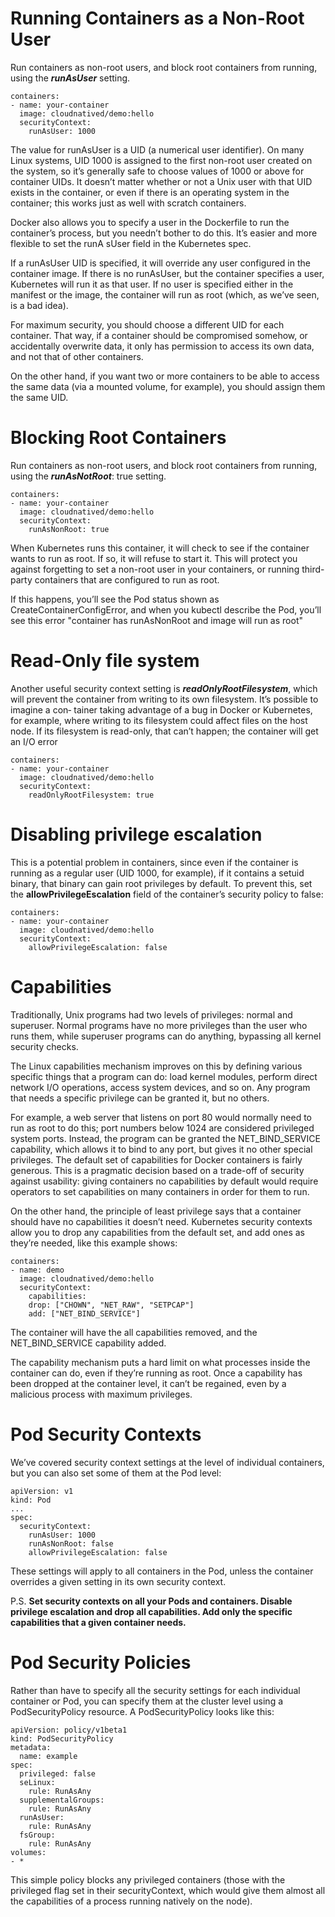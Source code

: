 # Running Containers as a Non-Root User

Run containers as non-root users, and block root containers from running, using the ***runAsUser*** setting.

```
containers:
- name: your-container
  image: cloudnatived/demo:hello
  securityContext:
    runAsUser: 1000
```

The value for runAsUser is a UID (a numerical user identifier). On many Linux systems, UID 1000 is assigned to the first non-root user created on the system, so it’s
generally safe to choose values of 1000 or above for container UIDs. It doesn’t matter whether or not a Unix user with that UID exists in the container, or even if there is an
operating system in the container; this works just as well with scratch containers.

Docker also allows you to specify a user in the Dockerfile to run the container’s process, but you needn’t bother to do this. It’s easier and more flexible to set the runA
sUser field in the Kubernetes spec. 

If a runAsUser UID is specified, it will override any user configured in the container image. If there is no runAsUser, but the container specifies a user, Kubernetes will run
it as that user. If no user is specified either in the manifest or the image, the container will run as root (which, as we’ve seen, is a bad idea).

For maximum security, you should choose a different UID for each container. That way, if a container should be compromised somehow, or accidentally overwrite data,
it only has permission to access its own data, and not that of other containers.

On the other hand, if you want two or more containers to be able to access the same data (via a mounted volume, for example), you should assign them the same UID.

# Blocking Root Containers

Run containers as non-root users, and block root containers from running, using the ***runAsNotRoot***: true setting.

```
containers:
- name: your-container
  image: cloudnatived/demo:hello
  securityContext:
    runAsNonRoot: true
```

When Kubernetes runs this container, it will check to see if the container wants to run as root. If so, it will refuse to start it. This will protect you against forgetting to set a non-root user in your containers, or running third-party containers that are configured to run as root.

If this happens, you’ll see the Pod status shown as CreateContainerConfigError, and when you kubectl describe the Pod, you’ll see this error "container has runAsNonRoot and image will run as root" 

# Read-Only file system

Another useful security context setting is ***readOnlyRootFilesystem***, which will prevent the container from writing to its own filesystem. It’s possible to imagine a con‐
tainer taking advantage of a bug in Docker or Kubernetes, for example, where writing to its filesystem could affect files on the host node. If its filesystem is read-only, that
can’t happen; the container will get an I/O error

```
containers:
- name: your-container
  image: cloudnatived/demo:hello
  securityContext:
    readOnlyRootFilesystem: true
```

# Disabling privilege escalation

This is a potential problem in containers, since even if the container is running as a regular user (UID 1000, for example), if it contains a setuid binary, that binary can
gain root privileges by default. To prevent this, set the **allowPrivilegeEscalation** field of the container’s security policy to false:

```
containers:
- name: your-container
  image: cloudnatived/demo:hello
  securityContext:
    allowPrivilegeEscalation: false
```

# Capabilities

Traditionally, Unix programs had two levels of privileges: normal and superuser. Normal programs have no more privileges than the user who runs them, while superuser
programs can do anything, bypassing all kernel security checks.

The Linux capabilities mechanism improves on this by defining various specific things that a program can do: load kernel modules, perform direct network I/O operations, access system devices, and so on. Any program that needs a specific privilege can be granted it, but no others.

For example, a web server that listens on port 80 would normally need to run as root to do this; port numbers below 1024 are considered privileged system ports. Instead,
the program can be granted the NET_BIND_SERVICE capability, which allows it to bind to any port, but gives it no other special privileges. The default set of capabilities for Docker containers is fairly generous. This is a pragmatic decision based on a trade-off of security against usability: giving containers no capabilities by default would require operators to set capabilities on many containers in order for them to run.

On the other hand, the principle of least privilege says that a container should have no capabilities it doesn’t need. Kubernetes security contexts allow you to drop any
capabilities from the default set, and add ones as they’re needed, like this example shows:

```
containers:
- name: demo
  image: cloudnatived/demo:hello
  securityContext:
    capabilities:
    drop: ["CHOWN", "NET_RAW", "SETPCAP"]
    add: ["NET_BIND_SERVICE"]
```    

The container will have the all capabilities removed, and the NET_BIND_SERVICE capability added.

The capability mechanism puts a hard limit on what processes inside the container can do, even if they’re running as root. Once a capability has been dropped at the
container level, it can’t be regained, even by a malicious process with maximum privileges.

# Pod Security Contexts

We’ve covered security context settings at the level of individual containers, but you can also set some of them at the Pod level:
```
apiVersion: v1
kind: Pod
...
spec:
  securityContext:
    runAsUser: 1000
    runAsNonRoot: false
    allowPrivilegeEscalation: false
```
These settings will apply to all containers in the Pod, unless the container overrides a given setting in its own security context.

P.S. **Set security contexts on all your Pods and containers. Disable privilege escalation and drop all capabilities. Add only the specific capabilities that a given container needs.**

# Pod Security Policies

Rather than have to specify all the security settings for each individual container or Pod, you can specify them at the cluster level using a PodSecurityPolicy resource. A
PodSecurityPolicy looks like this:
```
apiVersion: policy/v1beta1
kind: PodSecurityPolicy
metadata:
  name: example
spec:
  privileged: false
  seLinux:
    rule: RunAsAny
  supplementalGroups:
    rule: RunAsAny
  runAsUser:
    rule: RunAsAny
  fsGroup:
    rule: RunAsAny
volumes:
- *
```
This simple policy blocks any privileged containers (those with the privileged flag set in their securityContext, which would give them almost all the capabilities of a
process running natively on the node).
